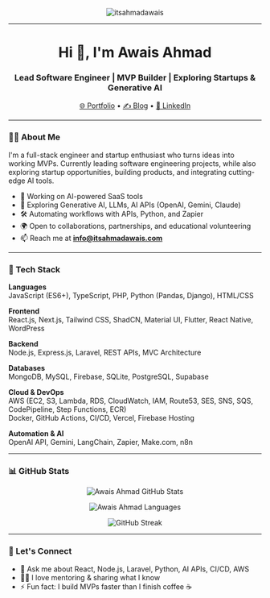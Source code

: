 
<p align="center">
  <img src="https://komarev.com/ghpvc/?username=itsahmadawais&label=Profile%20views&color=0e75b6&style=flat" alt="itsahmadawais" />
</p>

---

<h1 align="center">Hi 👋, I'm Awais Ahmad</h1>
<h3 align="center">Lead Software Engineer | MVP Builder | Exploring Startups & Generative AI</h3>

<p align="center">
  <a href="https://www.itsahmadawais.com">🌐 Portfolio</a> •
  <a href="https://blog.itsahmadawais.com">✍️ Blog</a> •
  <a href="https://www.linkedin.com/in/itsahmadawais/">💼 LinkedIn</a>
</p>

---

### 👨‍💻 About Me

I'm a full-stack engineer and startup enthusiast who turns ideas into working MVPs. Currently leading software engineering projects, while also exploring startup opportunities, building products, and integrating cutting-edge AI tools.

- 🔭 Working on AI-powered SaaS tools
- 🧠 Exploring Generative AI, LLMs, AI APIs (OpenAI, Gemini, Claude)
- 🛠️ Automating workflows with APIs, Python, and Zapier
- 🌍 Open to collaborations, partnerships, and educational volunteering
- 📫 Reach me at **info@itsahmadawais.com**

---

### 🧰 Tech Stack

**Languages**  
JavaScript (ES6+), TypeScript, PHP, Python (Pandas, Django), HTML/CSS  

**Frontend**  
React.js, Next.js, Tailwind CSS, ShadCN, Material UI, Flutter, React Native, WordPress  

**Backend**  
Node.js, Express.js, Laravel, REST APIs, MVC Architecture  

**Databases**  
MongoDB, MySQL, Firebase, SQLite, PostgreSQL, Supabase  

**Cloud & DevOps**  
AWS (EC2, S3, Lambda, RDS, CloudWatch, IAM, Route53, SES, SNS, SQS, CodePipeline, Step Functions, ECR)  
Docker, GitHub Actions, CI/CD, Vercel, Firebase Hosting


**Automation & AI**  
OpenAI API, Gemini, LangChain, Zapier, Make.com, n8n 

---

### 📊 GitHub Stats

<p align="center">
  <img src="https://github-readme-stats.vercel.app/api?username=itsahmadawais&show_icons=true&theme=default&count_private=true&hide_title=true" alt="Awais Ahmad GitHub Stats" />
</p>
<p align="center">
  <img src="https://github-readme-stats.vercel.app/api/top-langs/?username=itsahmadawais&layout=compact&hide_title=true&langs_count=6&hide=html,scss" alt="Awais Ahmad Languages" />
</p>
<p align="center">
  <img src="https://github-readme-streak-stats.herokuapp.com?user=itsahmadawais&theme=default" alt="GitHub Streak" />
</p>

---

### 🧠 Let's Connect

- 💬 Ask me about React, Node.js, Laravel, Python, AI APIs, CI/CD, AWS
- 🧑‍🏫 I love mentoring & sharing what I know
- ⚡ Fun fact: I build MVPs faster than I finish coffee ☕
